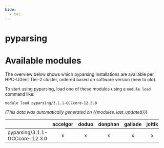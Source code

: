 ```yaml
---
hide:
  - toc
---
```


pyparsing
=========

# Available modules


The overview below shows which pyparsing installations are available per HPC-UGent Tier-2 cluster, ordered based on software version (new to old).

To start using pyparsing, load one of these modules using a `module load` command like:

```shell
module load pyparsing/3.1.1-GCCcore-12.3.0
```

*(This data was automatically generated on {{modules_last_updated}})*  

| |accelgor|doduo|donphan|gallade|joltik|litleo|shinx|
| :---: | :---: | :---: | :---: | :---: | :---: | :---: | :---: |
|pyparsing/3.1.1-GCCcore-12.3.0|x|x|x|x|x|x|x|
